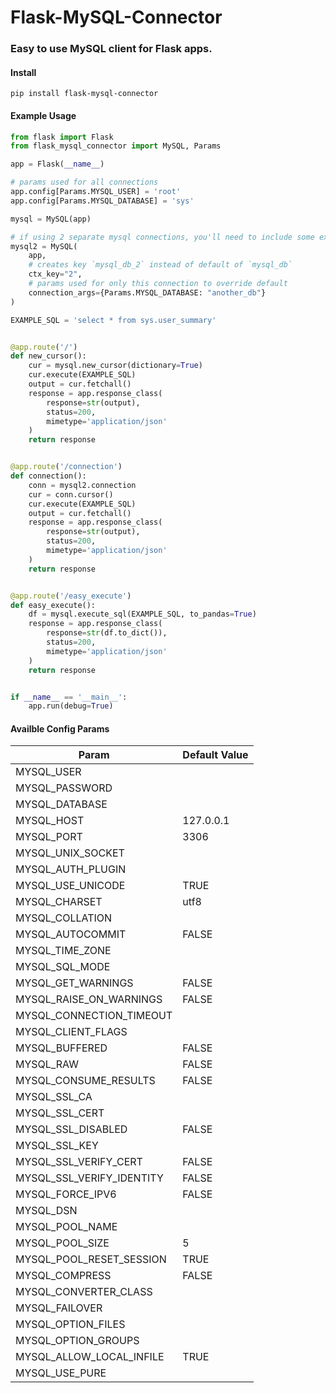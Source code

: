 # Flask-MySQL-Connector

### Easy to use MySQL client for Flask apps.

#### Install

```
pip install flask-mysql-connector
```

#### Example Usage

```python
from flask import Flask
from flask_mysql_connector import MySQL, Params

app = Flask(__name__)

# params used for all connections
app.config[Params.MYSQL_USER] = 'root'
app.config[Params.MYSQL_DATABASE] = 'sys'

mysql = MySQL(app)

# if using 2 separate mysql connections, you'll need to include some extra optional args
mysql2 = MySQL(
    app, 
    # creates key `mysql_db_2` instead of default of `mysql_db`
    ctx_key="2", 
    # params used for only this connection to override default
    connection_args={Params.MYSQL_DATABASE: "another_db"}
)

EXAMPLE_SQL = 'select * from sys.user_summary'


@app.route('/')
def new_cursor():
    cur = mysql.new_cursor(dictionary=True)
    cur.execute(EXAMPLE_SQL)
    output = cur.fetchall()
    response = app.response_class(
        response=str(output),
        status=200,
        mimetype='application/json'
    )
    return response


@app.route('/connection')
def connection():
    conn = mysql2.connection
    cur = conn.cursor()
    cur.execute(EXAMPLE_SQL)
    output = cur.fetchall()
    response = app.response_class(
        response=str(output),
        status=200,
        mimetype='application/json'
    )
    return response


@app.route('/easy_execute')
def easy_execute():
    df = mysql.execute_sql(EXAMPLE_SQL, to_pandas=True)
    response = app.response_class(
        response=str(df.to_dict()),
        status=200,
        mimetype='application/json'
    )
    return response


if __name__ == '__main__':
    app.run(debug=True)
```

#### Availble Config Params

| Param                     | Default Value |
| ------------------------- | ------------- |
| MYSQL_USER                |               |
| MYSQL_PASSWORD            |               |
| MYSQL_DATABASE            |               |
| MYSQL_HOST                | 127.0.0.1     |
| MYSQL_PORT                | 3306          |
| MYSQL_UNIX_SOCKET         |               |
| MYSQL_AUTH_PLUGIN         |               |
| MYSQL_USE_UNICODE         | TRUE          |
| MYSQL_CHARSET             | utf8          |
| MYSQL_COLLATION           |               |
| MYSQL_AUTOCOMMIT          | FALSE         |
| MYSQL_TIME_ZONE           |               |
| MYSQL_SQL_MODE            |               |
| MYSQL_GET_WARNINGS        | FALSE         |
| MYSQL_RAISE_ON_WARNINGS   | FALSE         |
| MYSQL_CONNECTION_TIMEOUT  |               |
| MYSQL_CLIENT_FLAGS        |               |
| MYSQL_BUFFERED            | FALSE         |
| MYSQL_RAW                 | FALSE         |
| MYSQL_CONSUME_RESULTS     | FALSE         |
| MYSQL_SSL_CA              |               |
| MYSQL_SSL_CERT            |               |
| MYSQL_SSL_DISABLED        | FALSE         |
| MYSQL_SSL_KEY             |               |
| MYSQL_SSL_VERIFY_CERT     | FALSE         |
| MYSQL_SSL_VERIFY_IDENTITY | FALSE         |
| MYSQL_FORCE_IPV6          | FALSE         |
| MYSQL_DSN                 |               |
| MYSQL_POOL_NAME           |               |
| MYSQL_POOL_SIZE           | 5             |
| MYSQL_POOL_RESET_SESSION  | TRUE          |
| MYSQL_COMPRESS            | FALSE         |
| MYSQL_CONVERTER_CLASS     |               |
| MYSQL_FAILOVER            |               |
| MYSQL_OPTION_FILES        |               |
| MYSQL_OPTION_GROUPS       |               |
| MYSQL_ALLOW_LOCAL_INFILE  | TRUE          |
| MYSQL_USE_PURE            |               |
